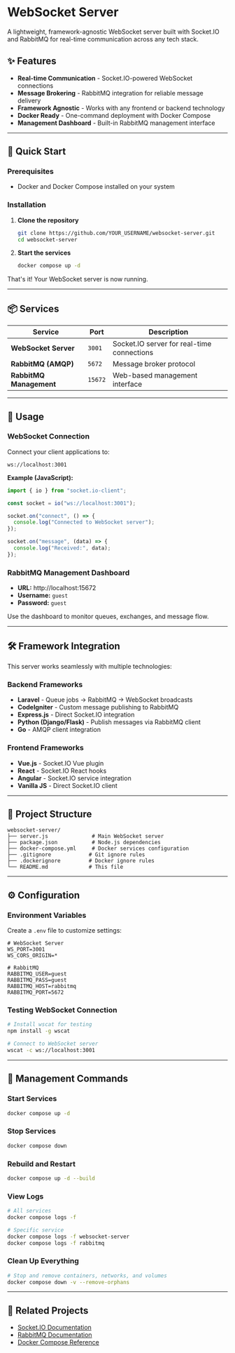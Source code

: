 # WebSocket Server

A lightweight, framework-agnostic WebSocket server built with Socket.IO and RabbitMQ for real-time communication across any tech stack.

## ✨ Features

- **Real-time Communication** - Socket.IO-powered WebSocket connections
- **Message Brokering** - RabbitMQ integration for reliable message delivery
- **Framework Agnostic** - Works with any frontend or backend technology
- **Docker Ready** - One-command deployment with Docker Compose
- **Management Dashboard** - Built-in RabbitMQ management interface

---

## 🚀 Quick Start

### Prerequisites

- Docker and Docker Compose installed on your system

### Installation

1. **Clone the repository**

   ```bash
   git clone https://github.com/YOUR_USERNAME/websocket-server.git
   cd websocket-server
   ```

2. **Start the services**
   ```bash
   docker compose up -d
   ```

That's it! Your WebSocket server is now running.

---

## 📦 Services

| Service                 | Port    | Description                                |
| ----------------------- | ------- | ------------------------------------------ |
| **WebSocket Server**    | `3001`  | Socket.IO server for real-time connections |
| **RabbitMQ (AMQP)**     | `5672`  | Message broker protocol                    |
| **RabbitMQ Management** | `15672` | Web-based management interface             |

---

## 🔌 Usage

### WebSocket Connection

Connect your client applications to:

```
ws://localhost:3001
```

**Example (JavaScript):**

```javascript
import { io } from "socket.io-client";

const socket = io("ws://localhost:3001");

socket.on("connect", () => {
  console.log("Connected to WebSocket server");
});

socket.on("message", (data) => {
  console.log("Received:", data);
});
```

### RabbitMQ Management Dashboard

- **URL:** http://localhost:15672
- **Username:** `guest`
- **Password:** `guest`

Use the dashboard to monitor queues, exchanges, and message flow.

---

## 🛠 Framework Integration

This server works seamlessly with multiple technologies:

### Backend Frameworks

- **Laravel** - Queue jobs → RabbitMQ → WebSocket broadcasts
- **CodeIgniter** - Custom message publishing to RabbitMQ
- **Express.js** - Direct Socket.IO integration
- **Python (Django/Flask)** - Publish messages via RabbitMQ client
- **Go** - AMQP client integration

### Frontend Frameworks

- **Vue.js** - Socket.IO Vue plugin
- **React** - Socket.IO React hooks
- **Angular** - Socket.IO service integration
- **Vanilla JS** - Direct Socket.IO client

---

## 📁 Project Structure

```
websocket-server/
├── server.js              # Main WebSocket server
├── package.json           # Node.js dependencies
├── docker-compose.yml     # Docker services configuration
├── .gitignore            # Git ignore rules
├── .dockerignore         # Docker ignore rules
└── README.md             # This file
```

---

## ⚙️ Configuration

### Environment Variables

Create a `.env` file to customize settings:

```env
# WebSocket Server
WS_PORT=3001
WS_CORS_ORIGIN=*

# RabbitMQ
RABBITMQ_USER=guest
RABBITMQ_PASS=guest
RABBITMQ_HOST=rabbitmq
RABBITMQ_PORT=5672
```

### Testing WebSocket Connection

```bash
# Install wscat for testing
npm install -g wscat

# Connect to WebSocket server
wscat -c ws://localhost:3001
```

---

## 🔧 Management Commands

### Start Services

```bash
docker compose up -d
```

### Stop Services

```bash
docker compose down
```

### Rebuild and Restart

```bash
docker compose up -d --build
```

### View Logs

```bash
# All services
docker compose logs -f

# Specific service
docker compose logs -f websocket-server
docker compose logs -f rabbitmq
```

### Clean Up Everything

```bash
# Stop and remove containers, networks, and volumes
docker compose down -v --remove-orphans
```

---

## 🔗 Related Projects

- [Socket.IO Documentation](https://socket.io/docs/)
- [RabbitMQ Documentation](https://www.rabbitmq.com/documentation.html)
- [Docker Compose Reference](https://docs.docker.com/compose/)
